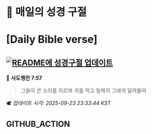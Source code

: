 # 🙏 매일의 성경 구절
# [Daily Bible verse]
## [![README에 성경구절 업데이트](https://github.com/DONGSUKA/first_test/actions/workflows/update-readme-bible.yml/badge.svg)](https://github.com/DONGSUKA/first_test/actions/workflows/update-readme-bible.yml)
<!-- START_BIBLE_VERSE -->
📖 **사도행전 7:57**
> 그들이 큰 소리를 지르며 귀를 막고 일제히 그에게 달려들어

🕊️ _업데이트 시각: 2025-09-23 23:33:44 KST_
  <!-- END_BIBLE_VERSE -->
## GITHUB_ACTION
